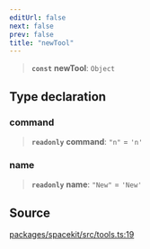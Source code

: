 ```yaml
---
editUrl: false
next: false
prev: false
title: "newTool"
---
```


> **`const`** **newTool**: `Object`

## Type declaration

### command

> **`readonly`** **command**: `"n"` = `'n'`

### name

> **`readonly`** **name**: `"New"` = `'New'`

## Source

[packages/spacekit/src/tools.ts:19](https://github.com/nodenogg-in/alpha-p2p/blob/a4d5eff/packages/spacekit/src/tools.ts#L19)
